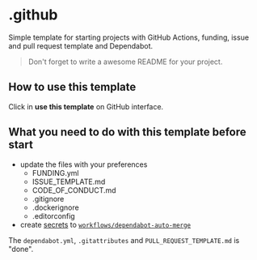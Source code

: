 # .github

Simple template for starting projects with GitHub Actions, funding, issue and pull request template and Dependabot.

> Don't forget to write a awesome README for your project.

## How to use this template

Click in **use this template** on GitHub interface.

## What you need to do with this template before start

- update the files with your preferences
  - FUNDING.yml
  - ISSUE_TEMPLATE.md
  - CODE_OF_CONDUCT.md
  - .gitignore
  - .dockerignore
  - .editorconfig
- create [secrets](https://docs.github.com/en/actions/security-guides/encrypted-secrets) to [`workflows/dependabot-auto-merge`](./.github/workflows/dependabot-automerge.yml)

The `dependabot.yml`, `.gitattributes` and `PULL_REQUEST_TEMPLATE.md` is "done".
